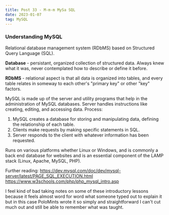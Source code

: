 ```yaml
---
title: Post 33 - M-m-m MySa SQL
date: 2023-01-07
tag: MySQL
---
```

### Understanding MySQL
Relational database management system (RDbMS) based on Structured Query Language (SQL). 

**Database** - persistant, organized collection of structured data. Always knew what it was, never contemplated how to describe or define it before.

**RDbMS** - relational aspect is that all data is organized into tables, and every table relates in someway to each other's "primary key" or other "key" factors.

MySQL is made up of the server and utility programs that help in the administration of MySQL databases. Server handles instructions like creating, editing, and accessing data. Process:
1. MySQL creates a database for storing and manipulating data, defining the relationship of each table.
2. Clients make requests by making specific statements in SQL.
3. Server responds to the client with whatever information has been requested.

Runs on various platforms whether Linux or Windows, and is commonly a back end database for websites and is an essential component of the LAMP stack (Linux, Apache, MySQL, PHP).

Further reading:
<https://dev.mysql.com/doc/dev/mysql-server/latest/PAGE_SQL_EXECUTION.html><br>
<https://www.w3schools.com/php/php_mysql_intro.asp>

I feel kind of bad taking notes on some of these introductory lessons because it feels almost word for word what someone typed out to explain it but in this case PoloMints wrote it so simply and straightforward I can't cut much out and still be able to remember what was taught.
